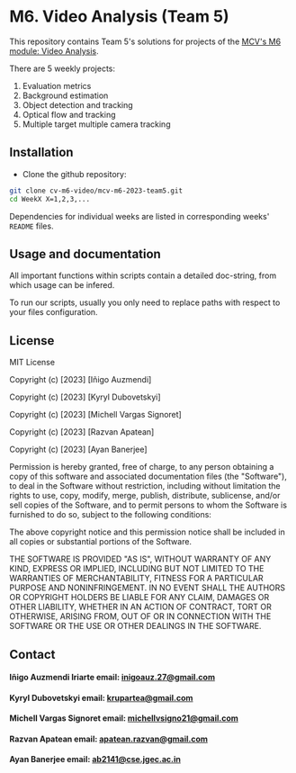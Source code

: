 # M6. Video Analysis (Team 5)

This repository contains Team 5's solutions for projects of the [MCV's M6 module: Video Analysis](https://mcv.uab.cat/m6-video-analysis/).

There are 5 weekly projects:
1. Evaluation metrics
2. Background estimation
3. Object detection and tracking
4. Optical flow and tracking
5. Multiple target multiple camera tracking

## Installation

* Clone the github repository:
```bash
git clone cv-m6-video/mcv-m6-2023-team5.git 
cd WeekX X=1,2,3,...
```

Dependencies for individual weeks are listed in corresponding weeks' `README` files.

## Usage and documentation

All important functions within scripts contain a detailed doc-string, from which usage can be infered.

To run our scripts, usually you only need to replace paths with respect to your files configuration.

## License
MIT License

Copyright (c) [2023] [Iñigo Auzmendi]

Copyright (c) [2023] [Kyryl Dubovetskyi]

Copyright (c) [2023] [Michell Vargas Signoret]

Copyright (c) [2023] [Razvan Apatean]

Copyright (c) [2023] [Ayan Banerjee]


Permission is hereby granted, free of charge, to any person obtaining a copy
of this software and associated documentation files (the "Software"), to deal
in the Software without restriction, including without limitation the rights
to use, copy, modify, merge, publish, distribute, sublicense, and/or sell
copies of the Software, and to permit persons to whom the Software is
furnished to do so, subject to the following conditions:

The above copyright notice and this permission notice shall be included in all
copies or substantial portions of the Software.

THE SOFTWARE IS PROVIDED "AS IS", WITHOUT WARRANTY OF ANY KIND, EXPRESS OR
IMPLIED, INCLUDING BUT NOT LIMITED TO THE WARRANTIES OF MERCHANTABILITY,
FITNESS FOR A PARTICULAR PURPOSE AND NONINFRINGEMENT. IN NO EVENT SHALL THE
AUTHORS OR COPYRIGHT HOLDERS BE LIABLE FOR ANY CLAIM, DAMAGES OR OTHER
LIABILITY, WHETHER IN AN ACTION OF CONTRACT, TORT OR OTHERWISE, ARISING FROM,
OUT OF OR IN CONNECTION WITH THE SOFTWARE OR THE USE OR OTHER DEALINGS IN THE
SOFTWARE.

## Contact

#### Iñigo Auzmendi Iriarte	email: inigoauz.27@gmail.com		
#### Kyryl Dubovetskyi    email: krupartea@gmail.com
#### Michell Vargas Signoret	email: michellvsigno21@gmail.com
#### Razvan Apatean email: apatean.razvan@gmail.com
#### Ayan Banerjee  email: ab2141@cse.jgec.ac.in


